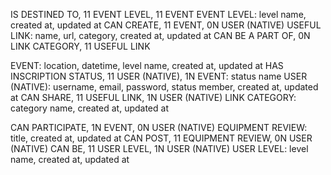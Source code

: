 IS DESTINED TO, 11 EVENT LEVEL, 11 EVENT 
EVENT LEVEL: level name, created at, updated at 
CAN CREATE, 11 EVENT, 0N USER (NATIVE)
USEFUL LINK: name, url, category, created at, updated at 
CAN BE A PART OF, 0N LINK CATEGORY, 11 USEFUL LINK

EVENT: location, datetime, level name, created at, updated at 
HAS INSCRIPTION STATUS, 11 USER (NATIVE), 1N EVENT: status name 
USER (NATIVE): username, email, password, status member, created at, updated at 
CAN SHARE, 11 USEFUL LINK, 1N USER (NATIVE)
LINK CATEGORY: category name, created at, updated at

CAN PARTICIPATE, 1N EVENT, 0N USER (NATIVE)
EQUIPMENT REVIEW: title, created at, updated at 
CAN POST, 11 EQUIPMENT REVIEW, 0N USER (NATIVE)
CAN BE, 11 USER LEVEL, 1N USER (NATIVE)
USER LEVEL: level name, created at, updated at
